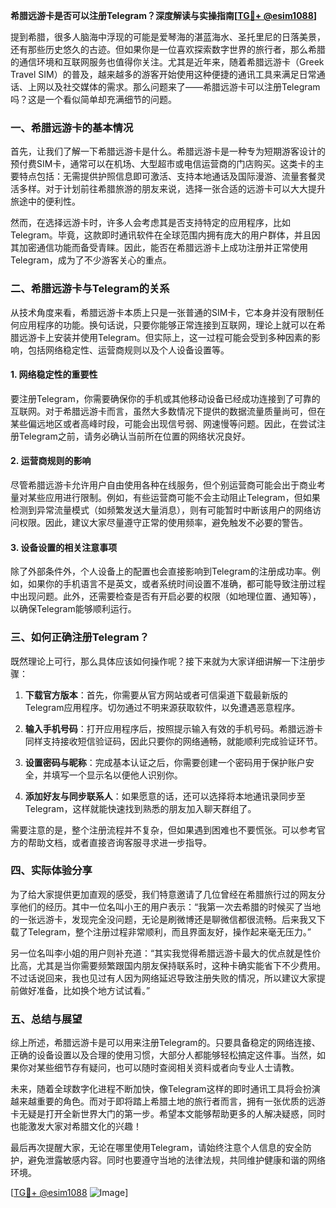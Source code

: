 **希腊远游卡是否可以注册Telegram？深度解读与实操指南[[TG💪+ @esim1088](https://t.me/s/esim1088)]**

提到希腊，很多人脑海中浮现的可能是爱琴海的湛蓝海水、圣托里尼的日落美景，还有那些历史悠久的古迹。但如果你是一位喜欢探索数字世界的旅行者，那么希腊的通信环境和互联网服务也值得你关注。尤其是近年来，随着希腊远游卡（Greek Travel SIM）的普及，越来越多的游客开始使用这种便捷的通讯工具来满足日常通话、上网以及社交媒体的需求。那么问题来了——希腊远游卡可以注册Telegram吗？这是一个看似简单却充满细节的问题。

### 一、希腊远游卡的基本情况

首先，让我们了解一下希腊远游卡是什么。希腊远游卡是一种专为短期游客设计的预付费SIM卡，通常可以在机场、大型超市或电信运营商的门店购买。这类卡的主要特点包括：无需提供护照信息即可激活、支持本地通话及国际漫游、流量套餐灵活多样。对于计划前往希腊旅游的朋友来说，选择一张合适的远游卡可以大大提升旅途中的便利性。

然而，在选择远游卡时，许多人会考虑其是否支持特定的应用程序，比如Telegram。毕竟，这款即时通讯软件在全球范围内拥有庞大的用户群体，并且因其加密通信功能而备受青睐。因此，能否在希腊远游卡上成功注册并正常使用Telegram，成为了不少游客关心的重点。

### 二、希腊远游卡与Telegram的关系

从技术角度来看，希腊远游卡本质上只是一张普通的SIM卡，它本身并没有限制任何应用程序的功能。换句话说，只要你能够正常连接到互联网，理论上就可以在希腊远游卡上安装并使用Telegram。但实际上，这一过程可能会受到多种因素的影响，包括网络稳定性、运营商规则以及个人设备设置等。

#### 1. 网络稳定性的重要性
要注册Telegram，你需要确保你的手机或其他移动设备已经成功连接到了可靠的互联网。对于希腊远游卡而言，虽然大多数情况下提供的数据流量质量尚可，但在某些偏远地区或者高峰时段，可能会出现信号弱、网速慢等问题。因此，在尝试注册Telegram之前，请务必确认当前所在位置的网络状况良好。

#### 2. 运营商规则的影响
尽管希腊远游卡允许用户自由使用各种在线服务，但个别运营商可能会出于商业考量对某些应用进行限制。例如，有些运营商可能不会主动阻止Telegram，但如果检测到异常流量模式（如频繁发送大量消息），则有可能暂时中断该用户的网络访问权限。因此，建议大家尽量遵守正常的使用频率，避免触发不必要的警告。

#### 3. 设备设置的相关注意事项
除了外部条件外，个人设备上的配置也会直接影响到Telegram的注册成功率。例如，如果你的手机语言不是英文，或者系统时间设置不准确，都可能导致注册过程中出现问题。此外，还需要检查是否有开启必要的权限（如地理位置、通知等），以确保Telegram能够顺利运行。

### 三、如何正确注册Telegram？

既然理论上可行，那么具体应该如何操作呢？接下来就为大家详细讲解一下注册步骤：

1. **下载官方版本**：首先，你需要从官方网站或者可信渠道下载最新版的Telegram应用程序。切勿通过不明来源获取软件，以免遭遇恶意程序。
   
2. **输入手机号码**：打开应用程序后，按照提示输入有效的手机号码。希腊远游卡同样支持接收短信验证码，因此只要你的网络通畅，就能顺利完成验证环节。

3. **设置密码与昵称**：完成基本认证之后，你需要创建一个密码用于保护账户安全，并填写一个显示名以便他人识别你。

4. **添加好友与同步联系人**：如果愿意的话，还可以选择将本地通讯录同步至Telegram，这样就能快速找到熟悉的朋友加入聊天群组了。

需要注意的是，整个注册流程并不复杂，但如果遇到困难也不要慌张。可以参考官方的帮助文档，或者直接咨询客服寻求进一步指导。

### 四、实际体验分享

为了给大家提供更加直观的感受，我们特意邀请了几位曾经在希腊旅行过的网友分享他们的经历。其中一位名叫小王的用户表示：“我第一次去希腊的时候买了当地的一张远游卡，发现完全没问题，无论是刷微博还是聊微信都很流畅。后来我又下载了Telegram，整个注册过程非常顺利，而且界面友好，操作起来毫无压力。”

另一位名叫李小姐的用户则补充道：“其实我觉得希腊远游卡最大的优点就是性价比高，尤其是当你需要频繁跟国内朋友保持联系时，这种卡确实能省下不少费用。不过话说回来，我也见过有人因为网络延迟导致注册失败的情况，所以建议大家提前做好准备，比如换个地方试试看。”

### 五、总结与展望

综上所述，希腊远游卡是可以用来注册Telegram的。只要具备稳定的网络连接、正确的设备设置以及合理的使用习惯，大部分人都能够轻松搞定这件事。当然，如果你对某些细节存有疑问，也可以随时查阅相关资料或者向专业人士请教。

未来，随着全球数字化进程不断加快，像Telegram这样的即时通讯工具将会扮演越来越重要的角色。而对于即将踏上希腊土地的旅行者而言，拥有一张优质的远游卡无疑是打开全新世界大门的第一步。希望本文能够帮助更多的人解决疑惑，同时也能激发大家对希腊文化的兴趣！

最后再次提醒大家，无论在哪里使用Telegram，请始终注意个人信息的安全防护，避免泄露敏感内容。同时也要遵守当地的法律法规，共同维护健康和谐的网络环境。

[[TG💪+ @esim1088](https://t.me/s/esim1088) ![Image](https://i.postimg.cc/4NQfJmqS/Snipaste-2025-05-13-00-14-12.png)]